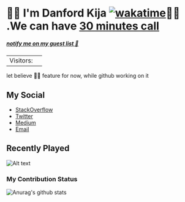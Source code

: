  #                                                                                                                                 🏄🏾 I'm Danford Kija      [![wakatime](https://wakatime.com/badge/user/d8be2e5a-81f6-4e19-8b80-63265a3892e9.svg)](https://wakatime.com/@d8be2e5a-81f6-4e19-8b80-63265a3892e9)🏄🏾 .We can have [30 minutes call](https://cal.com/kijacode/30min?duration=30)
##### [notify me on my guest list :wave:](https://twitter.com/intent/tweet?text=Hi%20%40Kijacode%20%F0%9F%91%8B.%20I%20am%20saying%20hi%20from%20your%20Github%20profile!%20(https%3A%2F%2Fgithub.com%2FKijacode)%0A%0A)

<table>
  <tr>
    <td>Visitors: </td>
    <td><img src="https://profile-counter.glitch.me/Kijacode/count.svg" alt="" /></td>
  </tr>
</table>
 let believe ☝🏿 feature for now, while github working on it

## My Social
- [StackOverflow](https://stackoverflow.com/users/9027598/danford-kija)
- [Twitter](https://twitter.com/Kijacode)
- [Medium](https://medium.com/@kijadanford)
- [Email](mailto:kijadanford@gmail.com)

## Recently Played

![Alt text](https://spotify-recently-played-readme.vercel.app/api?user=313jyuuy6em5qosotwlsud5r7sui&width=1000&count=5&unique=1)

### My Contribution Status

![Anurag's github stats](https://github-readme-stats.vercel.app/api?username=Kijacode&show_icons=true&theme=merko&count_private=true)

 






